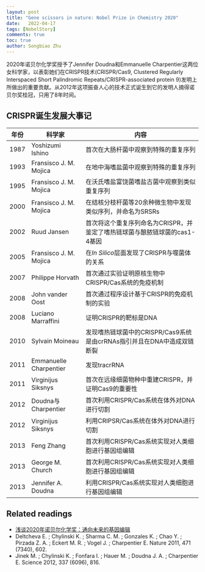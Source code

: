 ```yaml
---
layout: post
title: "Gene scissors in nature: Nobel Prize in Chemistry 2020"
date:   2022-04-17
tags: [NobelStory]
comments: true
toc: true
author: Songbiao Zhu
---
```


2020年诺贝尔化学奖授予了Jennifer Doudna和Emmanuelle Charpentier这两位女科学家，以表彰她们在CRISPR技术(CRISPR/Cas9, Clustered Regularly Interspaced Short Palindromic Repeats/CRISPR-associated protein 9)发明上所做出的重要贡献。从2012年这项振奋人心的技术正式诞生到它的发明人摘得诺贝尔奖桂冠，只用了8年时间。



<!-- more -->



## CRISPR诞生发展大事记

| 年份 | 科学家                 | 内容                                                         |
| ---- | ---------------------- | ------------------------------------------------------------ |
| 1987 | Yoshizumi Ishino       | 首次在大肠杆菌中观察到特殊的重复序列                         |
| 1993 | Fransisco J. M. Mojica | 在地中海嗜盐菌中观察到特殊的重复序列                         |
| 1995 | Fransisco J. M. Mojica | 在沃氏嗜盐富饶菌嗜盐古菌中观察到类似重复序列                 |
| 2000 | Fransisco J. M. Mojica | 在结核分枝杆菌等20余种微生物中发现类似序列，并命名为SRSRs    |
| 2002 | Ruud Jansen            | 首次将这个重复序列命名为CRISPR，并鉴定了嗜热链球菌与酿脓链球菌的cas1-4基因 |
| 2005 | Fransisco J. M. Mojica | 在<i>In  Silico</i>层面发现了CRISPR与噬菌体的关系            |
| 2007 | Philippe Horvath       | 首次通过实验证明原核生物中CRISPR/Cas系统的免疫机制           |
| 2008 | John vander Oost       | 首次通过程序设计基于CRISPR的免疫机制的实验                   |
| 2008 | Luciano Marraffini     | 证明CRISPR的靶标是DNA                                        |
| 2010 | Sylvain Moineau        | 发现嗜热链球菌中的CRISPR/Cas9系统是由crRNAs指引并且在DNA中造成双链断裂 |
| 2011 | Emmanuelle Charpentier | 发现tracrRNA                                                 |
| 2011 | Virginijus Siksnys     | 首次在远缘细菌物种中重建CRISPR，并证明Cas9的重要性           |
| 2012 | Doudna与Charpentier    | 首次利用CRISPR/Cas系统在体外对DNA进行切割                    |
| 2012 | Virginijus Siksnys     | 利用CRIPSR/Cas系统在体外对DNA进行切割                        |
| 2013 | Feng Zhang             | 首次利用CRISPR/Cas系统实现对人类细胞进行基因组编辑           |
| 2013 | George M. Church       | 首次利用CRISPR/Cas系统实现对人类细胞进行基因组编辑           |
| 2013 | Jennifer A. Doudna     | 利用CRISPR/Cas系统实现对人类细胞进行基因组编辑               |





## Related readings

* [浅谈2020年诺贝尔化学奖：通向未来的基因编辑](http://www.dxhx.pku.edu.cn/article/2020/1000-8438/20201219.shtml)
*  Deltcheva E. ; Chylinski K. ; Sharma C. M. ; Gonzales K. ; Chao Y. ; Pirzada Z. A. ; Eckert M. R. ; Vogel J. ; Charpentier E. Nature 2011, 471 (7340), 602. 
* Jinek M. ; Chylinski K. ; Fonfara I. ; Hauer M. ; Doudna J. A. ; Charpentier E. Science 2012, 337 (6096), 816. 
